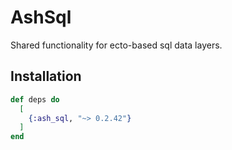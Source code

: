 # AshSql

Shared functionality for ecto-based sql data layers.

## Installation

```elixir
def deps do
  [
    {:ash_sql, "~> 0.2.42"}
  ]
end
```
